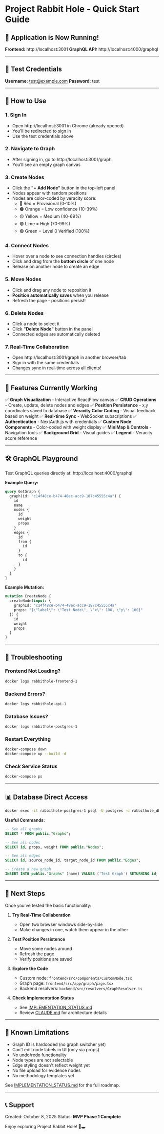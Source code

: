 # Project Rabbit Hole - Quick Start Guide

## 🚀 Application is Now Running!

**Frontend:** http://localhost:3001
**GraphQL API:** http://localhost:4000/graphql

---

## 🔐 Test Credentials

**Username:** test@example.com
**Password:** test

---

## 📝 How to Use

### 1. **Sign In**
- Open http://localhost:3001 in Chrome (already opened)
- You'll be redirected to sign in
- Use the test credentials above

### 2. **Navigate to Graph**
- After signing in, go to http://localhost:3001/graph
- You'll see an empty graph canvas

### 3. **Create Nodes**
- Click the **"+ Add Node"** button in the top-left panel
- Nodes appear with random positions
- Nodes are color-coded by veracity score:
  - 🔴 Red = Provisional (0-10%)
  - 🟠 Orange = Low confidence (10-39%)
  - 🟡 Yellow = Medium (40-69%)
  - 🟢 Lime = High (70-99%)
  - 🟢 Green = Level 0 Verified (100%)

### 4. **Connect Nodes**
- Hover over a node to see connection handles (circles)
- Click and drag from the **bottom circle** of one node
- Release on another node to create an edge

### 5. **Move Nodes**
- Click and drag any node to reposition it
- **Position automatically saves** when you release
- Refresh the page - positions persist!

### 6. **Delete Nodes**
- Click a node to select it
- Click **"Delete Node"** button in the panel
- Connected edges are automatically deleted

### 7. **Real-Time Collaboration**
- Open http://localhost:3001/graph in another browser/tab
- Sign in with the same credentials
- Changes sync in real-time across all clients!

---

## 🎨 Features Currently Working

✅ **Graph Visualization** - Interactive ReactFlow canvas
✅ **CRUD Operations** - Create, update, delete nodes and edges
✅ **Position Persistence** - x,y coordinates saved to database
✅ **Veracity Color Coding** - Visual feedback based on weight
✅ **Real-time Sync** - WebSocket subscriptions
✅ **Authentication** - NextAuth.js with credentials
✅ **Custom Node Components** - Color-coded with weight display
✅ **MiniMap & Controls** - Navigation tools
✅ **Background Grid** - Visual guides
✅ **Legend** - Veracity score reference

---

## 🛠️ GraphQL Playground

Test GraphQL queries directly at: http://localhost:4000/graphql

**Example Query:**
```graphql
query GetGraph {
  graph(id: "c14f48ce-b474-48ec-acc9-187c45555c4a") {
    id
    name
    nodes {
      id
      weight
      props
    }
    edges {
      id
      from {
        id
      }
      to {
        id
      }
    }
  }
}
```

**Example Mutation:**
```graphql
mutation CreateNode {
  createNode(input: {
    graphId: "c14f48ce-b474-48ec-acc9-187c45555c4a"
    props: "{\"label\": \"Test Node\", \"x\": 100, \"y\": 100}"
  }) {
    id
    weight
    props
  }
}
```

---

## 🔧 Troubleshooting

### Frontend Not Loading?
```bash
docker logs rabbithole-frontend-1
```

### Backend Errors?
```bash
docker logs rabbithole-api-1
```

### Database Issues?
```bash
docker logs rabbithole-postgres-1
```

### Restart Everything
```bash
docker-compose down
docker-compose up --build -d
```

### Check Service Status
```bash
docker-compose ps
```

---

## 📊 Database Direct Access

```bash
docker exec -it rabbithole-postgres-1 psql -U postgres -d rabbithole_db
```

**Useful Commands:**
```sql
-- See all graphs
SELECT * FROM public."Graphs";

-- See all nodes
SELECT id, props, weight FROM public."Nodes";

-- See all edges
SELECT id, source_node_id, target_node_id FROM public."Edges";

-- Create a new graph
INSERT INTO public."Graphs" (name) VALUES ('Test Graph') RETURNING id;
```

---

## 🎯 Next Steps

Once you've tested the basic functionality:

1. **Try Real-Time Collaboration**
   - Open two browser windows side-by-side
   - Make changes in one, watch them appear in the other

2. **Test Position Persistence**
   - Move some nodes around
   - Refresh the page
   - Verify positions are saved

3. **Explore the Code**
   - Custom node: `frontend/src/components/CustomNode.tsx`
   - Graph page: `frontend/src/app/graph/page.tsx`
   - Backend resolvers: `backend/src/resolvers/GraphResolver.ts`

4. **Check Implementation Status**
   - See [IMPLEMENTATION_STATUS.md](./IMPLEMENTATION_STATUS.md)
   - Review [CLAUDE.md](./CLAUDE.md) for architecture details

---

## 🚨 Known Limitations

- Graph ID is hardcoded (no graph switcher yet)
- Can't edit node labels in UI (only via props)
- No undo/redo functionality
- Node types are not selectable
- Edge styling doesn't reflect weight yet
- No file upload for evidence nodes
- No methodology templates yet

See [IMPLEMENTATION_STATUS.md](./IMPLEMENTATION_STATUS.md) for the full roadmap.

---

## 📞 Support

Created: October 8, 2025
Status: **MVP Phase 1 Complete**

Enjoy exploring Project Rabbit Hole! 🐰🕳️

